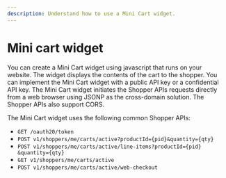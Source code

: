 ```yaml
---
description: Understand how to use a Mini Cart widget.
---
```


# Mini cart widget

You can create a Mini Cart widget using javascript that runs on your website. The widget displays the contents of the cart to the shopper. You can implement the Mini Cart widget with a public API key or a confidential API key. The Mini Cart widget initiates the Shopper APIs requests directly from a web browser using JSONP as the cross-domain solution. The Shopper APIs also support CORS.

The Mini Cart widget uses the following common Shopper APIs:

* `GET /oauth20/token`
* `POST v1/shoppers/me/carts/active?productId={​pid}​&quantity={​qty}`​&#x20;
* `POST v1/shoppers/me/carts/active/line-items?productId={​pid}​&quantity={​qty}`
* `GET v1/shoppers/me/carts/active`
* `POST v1/shoppers/me/carts/active/web-checkout`
